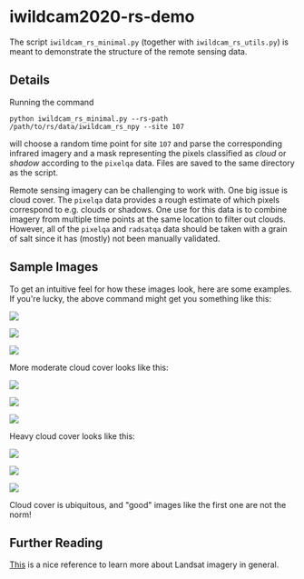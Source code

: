 # iwildcam2020-rs-demo
The script `iwildcam_rs_minimal.py` (together with `iwildcam_rs_utils.py`) is meant to demonstrate the structure of the remote sensing data. 

## Details 
Running the command
```
python iwildcam_rs_minimal.py --rs-path /path/to/rs/data/iwildcam_rs_npy --site 107
```
will choose a random time point for site `107` and parse the corresponding infrared imagery and a mask representing the pixels classified as *cloud* or *shadow* according to the `pixelqa` data. Files are saved to the same directory as the script. 

Remote sensing imagery can be challenging to work with. One big issue is cloud cover. The `pixelqa` data provides a rough estimate of which pixels correspond to e.g. clouds or shadows. One use for this data is to combine imagery from multiple time points at the same location to filter out clouds. However, all of the `pixelqa` and `radsatqa` data should be taken with a grain of salt since it has (mostly) not been manually validated.

## Sample Images
To get an intuitive feel for how these images look, here are some examples. If you're lucky, the above command might get you something like this:

![](assets/good_I_multispectral_infrared.png)

![](assets/good_I_pixelqa_cloud.png)

![](assets/good_I_pixelqa_shadow.png)

More moderate cloud cover looks like this: 

![](assets/medium_I_multispectral_infrared.png)

![](assets/medium_I_pixelqa_cloud.png)

![](assets/medium_I_pixelqa_shadow.png)

Heavy cloud cover looks like this: 

![](assets/bad_I_multispectral_infrared.png)

![](assets/bad_I_pixelqa_cloud.png)

![](assets/bad_I_pixelqa_shadow.png)

Cloud cover is ubiquitous, and "good" images like the first one are not the norm!

## Further Reading

[This](https://www.mdpi.com/2072-4292/10/9/1363) is a nice reference to learn more about Landsat imagery in general. 
